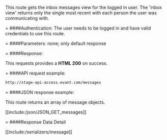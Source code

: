 <!-- --- title: GET /messages -->

This route gets the inbox messages view for the logged in user. The 'inbox view' returns only the single most recent with each person the user was communicating with.

=
####Authentication:
The user needs to be logged in and have valid credentials to use this route.

=
####Parameters:
none; only default response

=
####Response:

This requests provides a <strong>HTML 200</strong> on success.

=
####API request example:
```html
http://stage-api-access.evant.com/messages
```

=
####JSON response example:

This route returns an array of message objects.

[[include:/json/JSON_GET_messages]]

=
####Response Data Detail

[[include:/serializers/message]]